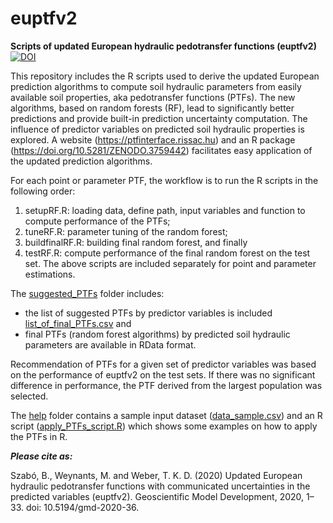 # euptfv2
**Scripts of updated European hydraulic pedotransfer functions (euptfv2)**
[![DOI](https://zenodo.org/badge/238001166.svg)](https://zenodo.org/badge/latestdoi/238001166)

This repository includes the R scripts used to derive the updated European prediction algorithms to compute soil hydraulic parameters from easily available soil properties, aka pedotransfer functions (PTFs). The new algorithms, based on random forests (RF), lead to significantly better predictions and provide built-in prediction uncertainty computation. The influence of predictor variables on predicted soil hydraulic properties is explored.
A website (https://ptfinterface.rissac.hu) and an R package (https://doi.org/10.5281/ZENODO.3759442) facilitates easy application of the updated prediction algorithms.

For each point or parameter PTF, the workflow is to run the R scripts in the following order:
1. setupRF.R:				loading data, define path, input variables and function to compute performance of the PTFs;
2. tuneRF.R:				parameter tuning of the random forest;
3. buildfinalRF.R:	building final random forest, and finally
4. testRF.R: 				compute performance of the final random forest on the test set.
The above scripts are included separately for point and parameter estimations.

The [suggested_PTFs](https://github.com/TothSzaboBrigitta/euptfv2/tree/master/suggested_PTFs) folder includes:
- the list of suggested PTFs by predictor variables is included [list_of_final_PTFs.csv](https://github.com/TothSzaboBrigitta/euptfv2/blob/master/suggested_PTFs/list_of_final_PTFs.csv) and
- final PTFs (random forest algorithms) by predicted soil hydraulic parameters are available in RData format.

Recommendation of PTFs for a given set of predictor variables was based on the performance of euptfv2 on the test sets. If there was no significant difference in performance, the PTF derived from the largest population was selected.

The [help](https://github.com/TothSzaboBrigitta/euptfv2/tree/master/help) folder contains a sample input dataset ([data_sample.csv](https://github.com/TothSzaboBrigitta/euptfv2/blob/master/help/data_sample.csv)) and an R script ([apply_PTFs_script.R](https://github.com/TothSzaboBrigitta/euptfv2/blob/master/help/apply_PTFs_script.R)) which shows some examples on how to apply the PTFs in R. 

***Please cite as:***

Szabó, B., Weynants, M. and Weber, T. K. D. (2020) Updated European hydraulic pedotransfer functions with communicated uncertainties in the predicted variables (euptfv2). Geoscientific Model Development, 2020, 1–33. doi: 10.5194/gmd-2020-36.

